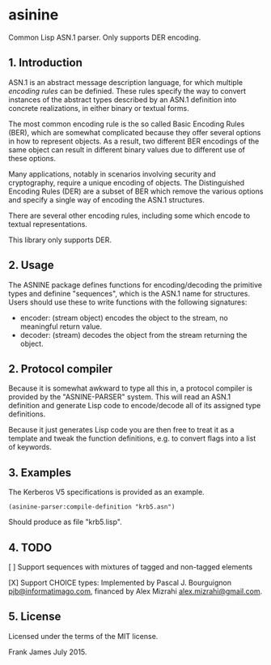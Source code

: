 # asinine
Common Lisp ASN.1 parser. Only supports DER encoding.

## 1. Introduction
ASN.1 is an abstract message description language, for which multiple *encoding rules* can be definied. These
rules specify the way to convert instances of the abstract types described by an ASN.1 definition into concrete
realizations, in either binary or textual forms.

The most common encoding rule is the so called Basic Encoding Rules (BER), which are somewhat complicated because they offer
several options in how to represent objects. As a result, two different BER encodings of the same object can result in different
binary values due to different use of these options.

Many applications, notably in scenarios involving security and cryptography, require a unique encoding of objects. The Distinguished
Encoding Rules (DER) are a subset of BER which remove the various options and specify a single way of encoding the ASN.1 structures.

There are several other encoding rules, including some which encode to textual representations.

This library only supports DER.

## 2. Usage
The ASNINE package defines functions for encoding/decoding the primitive types and definine "sequences", which is the ASN.1 name for
structures. Users should use these to write functions with the following signatures:

* encoder: (stream object) encodes the object to the stream, no meaningful return value.
* decoder: (stream) decodes the object from the stream returning the object.

## 2. Protocol compiler
Because it is somewhat awkward to type all this in, a protocol compiler is provided by the "ASNINE-PARSER" system. This will read
an ASN.1 definition and generate Lisp code to encode/decode all of its assigned type definitions.

Because it just generates Lisp code you are then free to treat it as a template and tweak the function definitions, e.g.
to convert flags into a list of keywords.

## 3. Examples
The Kerberos V5 specifications is provided as an example.

```
(asinine-parser:compile-definition "krb5.asn")
```

Should produce as file "krb5.lisp".

## 4. TODO

[ ] Support sequences with mixtures of tagged and non-tagged elements

[X] Support CHOICE types:
    Implemented by Pascal J. Bourguignon <pjb@informatimago.com>,
    financed by Alex Mizrahi <alex.mizrahi@gmail.com>.



## 5. License
Licensed under the terms of the MIT license.

Frank James
July 2015.
